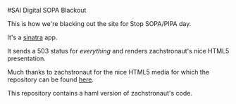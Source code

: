 #SAI Digital SOPA Blackout

This is how we're blacking out the site for Stop SOPA/PIPA day.

It's a [sinatra](http://www.sinatrarb.com) app.

It sends a 503 status for *everything* and renders zachstronaut's nice HTML5 presentation.

Much thanks to zachstronaut for the nice HTML5 media for which the repository can be found [here](https://github.com/zachstronaut/stop-sopa).

This repository contains a haml version of zachstronaut's code.
